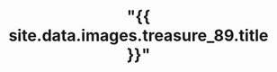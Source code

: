 ---
title: >
 "{{ site.data.images.treasure_89.title }}"
# description: Species occurrence data for the United States and U.S. Territories.
background: "{{ site.data.images.treasure_89.src }}"
categories: ["Fossil"]
imageLicense: |
  "{{ site.data.images.treasure_89.caption }}"
composition:
  - type: postHeader
  - type: pageMarkdown
---